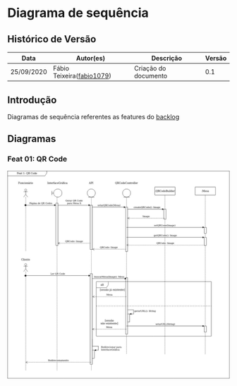 # Diagrama de sequência

## Histórico de Versão

<table>
  <thead>
    <tr>
      <th>Data</th>
      <th>Autor(es)</th>
      <th>Descrição</th>
      <th>Versão</th>  
    </tr>
  </thead>

  <tbody>
    <tr>
      <td>25/09/2020</td>
      <td>
        Fábio Teixeira(<a target="blank" href="https://github.com/fabio1079">fabio1079</a>)
      </td>
      <td>Criação do documento</td>
      <td>0.1</td>
    </tr>
  </tbody>
</table>

## Introdução

Diagramas de sequência referentes as features do [backlog](../../base/backlog_produtov2.md)

## Diagramas

### Feat 01: QR Code

[![DiaSeqFeat01](../../images/UML/DiaSeq/DiagramaSeqFeat01.jpg)](https://ibb.co/j8cg9tn)
